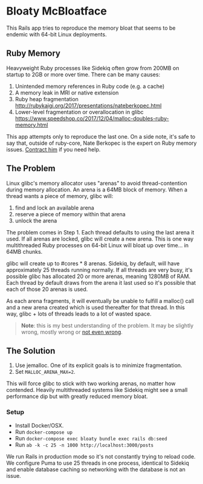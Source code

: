 # Bloaty McBloatface

This Rails app tries to reproduce the memory bloat that seems to be
endemic with 64-bit Linux deployments.

## Ruby Memory

Heavyweight Ruby processes like Sidekiq often grow from 200MB on startup
to 2GB or more over time.  There can be many causes:

1. Unintended memory references in Ruby code (e.g. a cache)
2. A memory leak in MRI or native extension
3. Ruby heap fragmentation http://rubykaigi.org/2017/presentations/nateberkopec.html
4. Lower-level fragmentation or overallocation in glibc https://www.speedshop.co/2017/12/04/malloc-doubles-ruby-memory.html

This app attempts only to reproduce the last one.  On a side note, it's
safe to say that, outside of ruby-core, Nate Berkopec is the expert on
Ruby memory issues.  [Contract him](https://speedshop.co) if you need help.

## The Problem

Linux glibc's memory allocator uses "arenas" to avoid thread-contention
during memory allocation.  An arena is a 64MB block of memory.  When
a thread wants a piece of memory, glibc will:

1. find and lock an available arena
2. reserve a piece of memory within that arena
3. unlock the arena

The problem comes in Step 1.  Each thread defaults to using the last
arena it used.  If all arenas are locked, glibc will create a new arena.
This is one way multithreaded Ruby processes on 64-bit Linux
will bloat up over time... in 64MB chunks.

glibc will create up to #cores * 8 arenas.  Sidekiq, by default, will
have approximately 25 threads running normally.  If all threads are very busy,
it's possible glibc has allocated 20 or more arenas, meaning 1280MB of
RAM.  Each thread by default draws from the arena it last used so it's
possible that each of those 20 arenas is used.

As each arena fragments, it will eventually be unable to fulfill a
malloc() call and a new arena created which is used thereafter for that
thread.  In this way, glibc + lots of threads leads to a lot of wasted
space.

> **Note**: this is my best understanding of the problem. It may be
> slightly wrong, mostly wrong or [not even wrong](https://en.wikipedia.org/wiki/Not_even_wrong).

## The Solution

1. Use jemalloc.  One of its explicit goals is to minimize fragmentation.
2. Set `MALLOC_ARENA_MAX=2`.

This will force glibc to stick with two working arenas, no matter how
contended.  Heavily multithreaded systems like Sidekiq might see a small
performance dip but with greatly reduced memory bloat.

### Setup

* Install Docker/OSX.
* Run `docker-compose up`
* Run `docker-compose exec bloaty bundle exec rails db:seed`
* Run `ab -k -c 25 -n 1000 http://localhost:3000/posts`

We run Rails in production mode so it's not constantly trying to reload
code.  We configure Puma to use 25 threads in one process, identical to
Sidekiq and enable database caching so networking with the database is not an issue.
